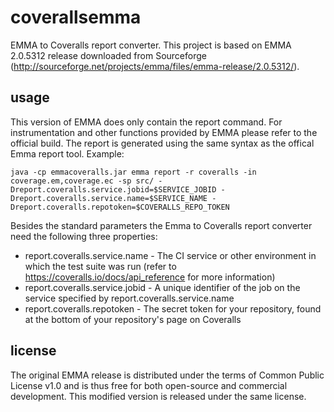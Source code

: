 coverallsemma
=============

EMMA to Coveralls report converter. This project is based on EMMA 2.0.5312 release downloaded from Sourceforge (http://sourceforge.net/projects/emma/files/emma-release/2.0.5312/). 

usage
-----
This version of EMMA does only contain the report command. For instrumentation and other functions provided by EMMA please refer to the official build. The report is generated using the same syntax as the offical Emma report tool. Example:

    java -cp emmacoveralls.jar emma report -r coveralls -in coverage.em,coverage.ec -sp src/ -Dreport.coveralls.service.jobid=$SERVICE_JOBID -Dreport.coveralls.service.name=$SERVICE_NAME -Dreport.coveralls.repotoken=$COVERALLS_REPO_TOKEN

Besides the standard parameters the Emma to Coveralls report converter need the following three properties:

* report.coveralls.service.name - The CI service or other environment in which the test suite was run (refer to https://coveralls.io/docs/api_reference for more information)
* report.coveralls.service.jobid - A unique identifier of the job on the service specified by report.coveralls.service.name
* report.coveralls.repotoken - The secret token for your repository, found at the bottom of your repository's page on Coveralls

license
-------
The original EMMA release is distributed under the terms of Common Public License v1.0 and is thus free for both open-source and commercial development. This modified version is released under the same license.